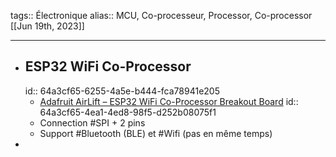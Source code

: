 tags:: Électronique
alias:: MCU, Co-processeur, Processor, Co-processor
[[Jun 19th, 2023]]
***

- ## ESP32 WiFi Co-Processor
  id:: 64a3cf65-6255-4a5e-b444-fca78941e205
	- [Adafruit AirLift – ESP32 WiFi Co-Processor Breakout Board](https://www.adafruit.com/product/4201)
	  id:: 64a3cf65-4ea1-4ed8-98f5-d252b08075f1
	- Connection #SPI + 2 pins
	- Support #Bluetooth (BLE) et #Wifi (pas en même temps)
-